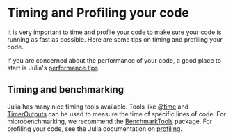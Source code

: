 
# Timing and Profiling your code

It is very important to time and profile your code to make sure your code is running as fast as possible. Here are some tips on timing and profiling your code.

If you are concerned about the performance of your code, a good place to start is Julia's [performance tips](https://docs.julialang.org/en/v1/manual/performance-tips/).

## Timing and benchmarking

Julia has many nice timing tools available. Tools like [@time](https://docs.julialang.org/en/v1/base/base/#Base.@time) and [TimerOutputs](https://github.com/KristofferC/TimerOutputs.jl) can be used to measure the time of specific lines of code. For microbenchmarking, we recommend the [BenchmarkTools](https://github.com/JuliaCI/BenchmarkTools.jl) package. For profiling your code, see the Julia documentation on [profiling](https://docs.julialang.org/en/v1/manual/profile/).

